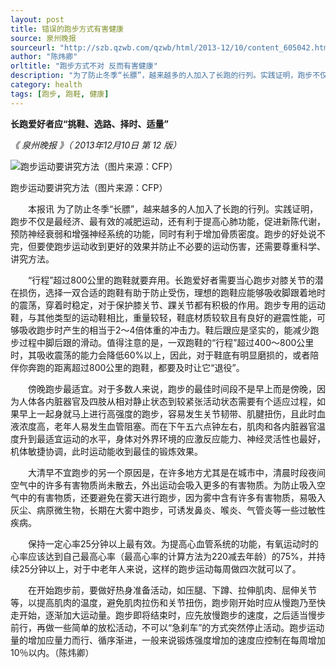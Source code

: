 ```yaml
---
layout: post
title: 错误的跑步方式有害健康
source: 泉州晚报
sourceurl: "http://szb.qzwb.com/qzwb/html/2013-12/10/content_605042.htm"
author: "陈炜卿"
orltitle: "跑步方式不对 反而有害健康"
description: "为了防止冬季“长膘”，越来越多的人加入了长跑的行列。实践证明，跑步不仅是最经济、最有效的减肥运动，还有利于提高心肺功能，促进新陈代谢，预防神经衰弱和增强神经系统的功能，同时有利于增加骨质密度。"
category: health
tags: [跑步, 跑鞋, 健康]
---
```

**长跑爱好者应“挑鞋、选路、择时、适量”**

*《 泉州晚报 》（ 2013年12月10日   第 12 版）*

![跑步运动要讲究方法（图片来源：CFP）](http://szb.qzwb.com/qzwb/res/1/20131209/54231386595119830.jpg)

跑步运动要讲究方法（图片来源：CFP）

　　本报讯 为了防止冬季“长膘”，越来越多的人加入了长跑的行列。实践证明，跑步不仅是最经济、最有效的减肥运动，还有利于提高心肺功能，促进新陈代谢，预防神经衰弱和增强神经系统的功能，同时有利于增加骨质密度。跑步的好处说不完，但要使跑步运动收到更好的效果并防止不必要的运动伤害，还需要尊重科学、讲究方法。

　　“行程”超过800公里的跑鞋就要弃用。长跑爱好者需要当心跑步对膝关节的潜在损伤，选择一双合适的跑鞋有助于防止受伤，理想的跑鞋应能够吸收脚跟着地时的震荡，穿着时稳定，对于保护膝关节、踝关节都有积极的作用。跑步专用的运动鞋，与其他类型的运动鞋相比，重量较轻，鞋底材质较软且有良好的避震性能，可够吸收跑步时产生的相当于2～4倍体重的冲击力。鞋后跟应是坚实的，能减少跑步过程中脚后跟的滑动。值得注意的是，一双跑鞋的“行程”超过400～800公里时，其吸收震荡的能力会降低60%以上，因此，对于鞋底有明显磨损的，或者陪伴你奔跑的距离超过800公里的跑鞋，都要及时让它“退役”。

　　傍晚跑步最适宜。对于多数人来说，跑步的最佳时间段不是早上而是傍晚，因为人体各内脏器官及四肢从相对静止状态到较紧张活动状态需要有个适应过程，如果早上一起身就马上进行高强度的跑步，容易发生关节韧带、肌腱扭伤，且此时血液浓度高，老年人易发生血管阻塞。而在下午五六点钟左右，肌肉和各内脏器官温度升到最适宜运动的水平，身体对外界环境的应激反应能力、神经灵活性也最好，机体敏捷协调，此时运动能收到最佳的锻炼效果。

　　大清早不宜跑步的另一个原因是，在许多地方尤其是在城市中，清晨时段夜间空气中的许多有害物质尚未散去，外出运动会吸入更多的有害物质。为防止吸入空气中的有害物质，还要避免在雾天进行跑步，因为雾中含有许多有害物质，易吸入灰尘、病原微生物，长期在大雾中跑步，可诱发鼻炎、喉炎、气管炎等一些过敏性疾病。

　　保持一定心率25分钟以上最有效。为提高心血管系统的功能，有氧运动时的心率应该达到自己最高心率（最高心率的计算方法为220减去年龄）的75%，并持续25分钟以上，对于中老年人来说，这样的跑步运动每周做四次就可以了。

　　在开始跑步前，要做好热身准备活动，如压腿、下蹲、拉伸肌肉、屈伸关节等，以提高肌肉的温度，避免肌肉拉伤和关节扭伤，跑步刚开始时应从慢跑乃至快走开始，逐渐加大运动量。跑步即将结束时，应先放慢跑步的速度，之后适当慢步前行，再做一些简单的放松活动，不可以“急刹车”的方式突然停止活动。跑步运动量的增加应量力而行、循序渐进，一般来说锻炼强度增加的速度应控制在每周增加10％以内。（陈炜卿）
